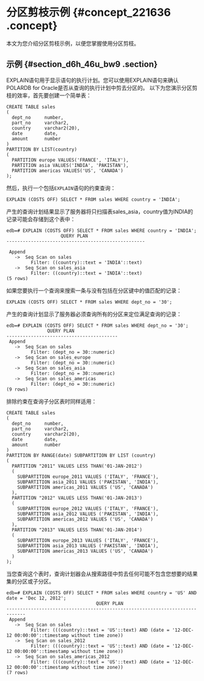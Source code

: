 # 分区剪枝示例 {#concept_221636 .concept}

本文为您介绍分区剪枝示例，以便您掌握使用分区剪枝。

## 示例 {#section_d6h_46u_bw9 .section}

EXPLAIN语句用于显示语句的执行计划。您可以使用EXPLAIN语句来确认POLARDB for Oracle是否从查询的执行计划中剪去分区的。 以下为您演示分区剪枝的效率，首先要创建一个简单表：

``` {#codeblock_hre_ub0_bc0}
CREATE TABLE sales
(
  dept_no     number,   
  part_no     varchar2,
  country     varchar2(20),
  date        date,
  amount      number
)
PARTITION BY LIST(country)
(
  PARTITION europe VALUES('FRANCE', 'ITALY'),
  PARTITION asia VALUES('INDIA', 'PAKISTAN'),
  PARTITION americas VALUES('US', 'CANADA')
);
```

然后，执行一个包括`EXPLAIN`语句的约束查询：

``` {#codeblock_qmi_xu8_pu2}
EXPLAIN (COSTS OFF) SELECT * FROM sales WHERE country = 'INDIA';
```

产生的查询计划结果显示了服务器将只扫描表sales\_asia，country值为INDIA的记录可能会存储到这个表中：

``` {#codeblock_vbh_w71_pdd}
edb=# EXPLAIN (COSTS OFF) SELECT * FROM sales WHERE country = 'INDIA';
                    QUERY PLAN                     
---------------------------------------------------

 Append
   ->  Seq Scan on sales
         Filter: ((country)::text = 'INDIA'::text)
   ->  Seq Scan on sales_asia
         Filter: ((country)::text = 'INDIA'::text)
(5 rows)
```

如果您要执行一个查询来搜索一条与没有包括在分区键中的值匹配的记录：

``` {#codeblock_5ak_lga_rsd}
EXPLAIN (COSTS OFF) SELECT * FROM sales WHERE dept_no = '30';  
```

产生的查询计划显示了服务器必须查询所有的分区来定位满足查询的记录：

``` {#codeblock_w65_6lc_qpt}
edb=# EXPLAIN (COSTS OFF) SELECT * FROM sales WHERE dept_no = '30';
               QUERY PLAN               
-----------------------------------------
 Append
   ->  Seq Scan on sales
         Filter: (dept_no = 30::numeric)
   ->  Seq Scan on sales_europe
         Filter: (dept_no = 30::numeric)
   ->  Seq Scan on sales_asia
         Filter: (dept_no = 30::numeric)
   ->  Seq Scan on sales_americas
         Filter: (dept_no = 30::numeric)
(9 rows)
```

排除约束在查询子分区表时同样适用：

``` {#codeblock_ydf_ll4_swn}
CREATE TABLE sales
(
  dept_no     number,
  part_no     varchar2,
  country     varchar2(20),
  date        date,
  amount      number
)
PARTITION BY RANGE(date) SUBPARTITION BY LIST (country)
(
  PARTITION "2011" VALUES LESS THAN('01-JAN-2012')
  (
    SUBPARTITION europe_2011 VALUES ('ITALY', 'FRANCE'),
    SUBPARTITION asia_2011 VALUES ('PAKISTAN', 'INDIA'),
    SUBPARTITION americas_2011 VALUES ('US', 'CANADA')
  ),
  PARTITION "2012" VALUES LESS THAN('01-JAN-2013')
  (
    SUBPARTITION europe_2012 VALUES ('ITALY', 'FRANCE'),
    SUBPARTITION asia_2012 VALUES ('PAKISTAN', 'INDIA'),
    SUBPARTITION americas_2012 VALUES ('US', 'CANADA')
  ),
  PARTITION "2013" VALUES LESS THAN('01-JAN-2014')
  (
    SUBPARTITION europe_2013 VALUES ('ITALY', 'FRANCE'),
    SUBPARTITION asia_2013 VALUES ('PAKISTAN', 'INDIA'),
    SUBPARTITION americas_2013 VALUES ('US', 'CANADA')
  )
);
```

当您查询这个表时，查询计划器会从搜索路径中剪去任何可能不包含您想要的结果集的分区或子分区。

``` {#codeblock_ecm_324_4th}
edb=# EXPLAIN (COSTS OFF) SELECT * FROM sales WHERE country = 'US' AND date = 'Dec 12, 2012';
                                 QUERY PLAN                                 
-----------------------------------------------------------------------------
 Append
   ->  Seq Scan on sales
         Filter: (((country)::text = 'US'::text) AND (date = '12-DEC-12 00:00:00'::timestamp without time zone))
   ->  Seq Scan on sales_2012
         Filter: (((country)::text = 'US'::text) AND (date = '12-DEC-12 00:00:00'::timestamp without time zone))
   ->  Seq Scan on sales_americas_2012
         Filter: (((country)::text = 'US'::text) AND (date = '12-DEC-12 00:00:00'::timestamp without time zone))
(7 rows)
```

